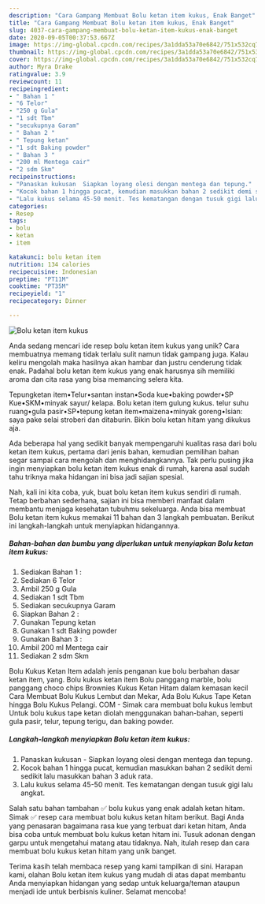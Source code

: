 ```yaml
---
description: "Cara Gampang Membuat Bolu ketan item kukus, Enak Banget"
title: "Cara Gampang Membuat Bolu ketan item kukus, Enak Banget"
slug: 4037-cara-gampang-membuat-bolu-ketan-item-kukus-enak-banget
date: 2020-09-05T00:37:53.667Z
image: https://img-global.cpcdn.com/recipes/3a1dda53a70e6842/751x532cq70/bolu-ketan-item-kukus-foto-resep-utama.jpg
thumbnail: https://img-global.cpcdn.com/recipes/3a1dda53a70e6842/751x532cq70/bolu-ketan-item-kukus-foto-resep-utama.jpg
cover: https://img-global.cpcdn.com/recipes/3a1dda53a70e6842/751x532cq70/bolu-ketan-item-kukus-foto-resep-utama.jpg
author: Myra Drake
ratingvalue: 3.9
reviewcount: 11
recipeingredient:
- " Bahan 1 "
- "6 Telor"
- "250 g Gula"
- "1 sdt Tbm"
- "secukupnya Garam"
- " Bahan 2 "
- " Tepung ketan"
- "1 sdt Baking powder"
- " Bahan 3 "
- "200 ml Mentega cair"
- "2 sdm Skm"
recipeinstructions:
- "Panaskan kukusan  Siapkan loyang olesi dengan mentega dan tepung."
- "Kocok bahan 1 hingga pucat, kemudian masukkan bahan 2 sedikit demi sedikit lalu masukkan bahan 3 aduk rata."
- "Lalu kukus selama 45-50 menit. Tes kematangan dengan tusuk gigi lalu angkat."
categories:
- Resep
tags:
- bolu
- ketan
- item

katakunci: bolu ketan item 
nutrition: 134 calories
recipecuisine: Indonesian
preptime: "PT11M"
cooktime: "PT35M"
recipeyield: "1"
recipecategory: Dinner

---
```



![Bolu ketan item kukus](https://img-global.cpcdn.com/recipes/3a1dda53a70e6842/751x532cq70/bolu-ketan-item-kukus-foto-resep-utama.jpg)

Anda sedang mencari ide resep bolu ketan item kukus yang unik? Cara membuatnya memang tidak terlalu sulit namun tidak gampang juga. Kalau keliru mengolah maka hasilnya akan hambar dan justru cenderung tidak enak. Padahal bolu ketan item kukus yang enak harusnya sih memiliki aroma dan cita rasa yang bisa memancing selera kita.

Tepungketan item•Telur•santan instan•Soda kue•baking powder•SP Kue•SKM•minyak sayur/ kelapa. Bolu ketan item gulung kukus. telur suhu ruang•gula pasir•SP•tepung ketan item•maizena•minyak goreng•Isian: saya pake selai stroberi dan ditaburin. Bikin bolu ketan hitam yang dikukus aja.

Ada beberapa hal yang sedikit banyak mempengaruhi kualitas rasa dari bolu ketan item kukus, pertama dari jenis bahan, kemudian pemilihan bahan segar sampai cara mengolah dan menghidangkannya. Tak perlu pusing jika ingin menyiapkan bolu ketan item kukus enak di rumah, karena asal sudah tahu triknya maka hidangan ini bisa jadi sajian spesial.


Nah, kali ini kita coba, yuk, buat bolu ketan item kukus sendiri di rumah. Tetap berbahan sederhana, sajian ini bisa memberi manfaat dalam membantu menjaga kesehatan tubuhmu sekeluarga. Anda bisa membuat Bolu ketan item kukus memakai 11 bahan dan 3 langkah pembuatan. Berikut ini langkah-langkah untuk menyiapkan hidangannya.

<!--inarticleads1-->

##### Bahan-bahan dan bumbu yang diperlukan untuk menyiapkan Bolu ketan item kukus:

1. Sediakan  Bahan 1 :
1. Sediakan 6 Telor
1. Ambil 250 g Gula
1. Sediakan 1 sdt Tbm
1. Sediakan secukupnya Garam
1. Siapkan  Bahan 2 :
1. Gunakan  Tepung ketan
1. Gunakan 1 sdt Baking powder
1. Gunakan  Bahan 3 :
1. Ambil 200 ml Mentega cair
1. Sediakan 2 sdm Skm


Bolu Kukus Ketan Item adalah jenis penganan kue bolu berbahan dasar ketan item, yang. Bolu kukus ketan item Bolu panggang marble, bolu panggang choco chips Brownies Kukus Ketan Hitam dalam kemasan kecil Cara Membuat Bolu Kukus Lembut dan Mekar, Ada Bolu Kukus Tape Ketan hingga Bolu Kukus Pelangi. COM - Simak cara membuat bolu kukus lembut Untuk bolu kukus tape ketan diolah menggunakan bahan-bahan, seperti gula pasir, telur, tepung terigu, dan baking powder. 

<!--inarticleads2-->

##### Langkah-langkah menyiapkan Bolu ketan item kukus:

1. Panaskan kukusan  - Siapkan loyang olesi dengan mentega dan tepung.
1. Kocok bahan 1 hingga pucat, kemudian masukkan bahan 2 sedikit demi sedikit lalu masukkan bahan 3 aduk rata.
1. Lalu kukus selama 45-50 menit. Tes kematangan dengan tusuk gigi lalu angkat.


Salah satu bahan tambahan ✅ bolu kukus yang enak adalah ketan hitam. Simak ✅ resep cara membuat bolu kukus ketan hitam berikut. Bagi Anda yang penasaran bagaimana rasa kue yang terbuat dari ketan hitam, Anda bisa coba untuk membuat bolu kukus ketan hitam ini. Tusuk adonan dengan garpu untuk mengetahui matang atau tidaknya. Nah, itulah resep dan cara membuat bolu kukus ketan hitam yang unik banget. 

Terima kasih telah membaca resep yang kami tampilkan di sini. Harapan kami, olahan Bolu ketan item kukus yang mudah di atas dapat membantu Anda menyiapkan hidangan yang sedap untuk keluarga/teman ataupun menjadi ide untuk berbisnis kuliner. Selamat mencoba!
